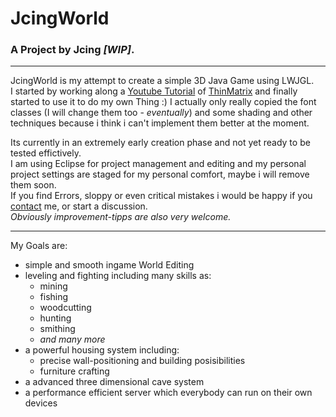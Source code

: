 # JcingWorld
### A Project by Jcing _[WIP]_.
---
JcingWorld is my attempt to create a simple 3D Java Game using LWJGL.<br>
I started by working along a [Youtube Tutorial](https://www.youtube.com/playlist?list=PLRIWtICgwaX0u7Rf9zkZhLoLuZVfUksDP "ThinMatrix's Java OpenGL Tutorial") of [ThinMatrix](https://www.youtube.com/user/ThinMatrix) and finally started to use it to do my own Thing :)
I actually only really copied the font classes (I will change them too - _eventually_) and some shading and other techniques because i think i can't implement them better at the moment.

Its currently in an extremely early creation phase and not yet ready to be tested effictively.<br>
I am using Eclipse for project management and editing and my personal project settings are staged for my personal comfort, maybe i will remove them soon.<br>
If you find Errors, sloppy or even critical mistakes i would be happy if you [contact](jasin95@googlemail.com) me, or start a discussion.<br>
_Obviously improvement-tipps are also very welcome._

---
My Goals are:
- simple and smooth ingame World Editing
- leveling and fighting including many skills as:
  - mining
  - fishing
  - woodcutting
  - hunting
  - smithing
  - _and many more_
- a powerful housing system including:
  - precise wall-positioning and building posisibilities
  - furniture crafting
- a advanced three dimensional cave system
- a performance efficient server which everybody can run on their own devices
